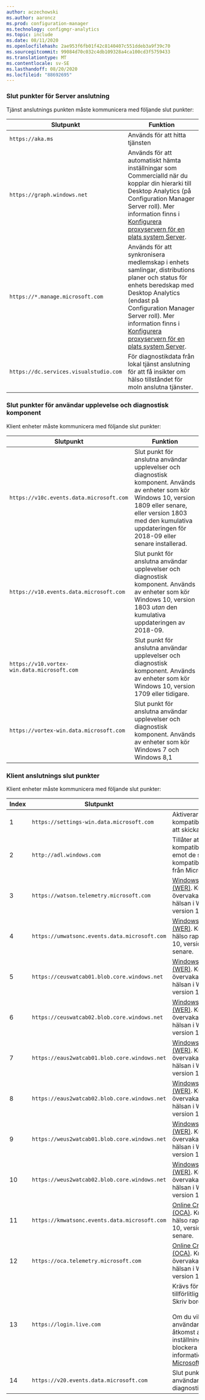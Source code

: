 ```yaml
---
author: aczechowski
ms.author: aaroncz
ms.prod: configuration-manager
ms.technology: configmgr-analytics
ms.topic: include
ms.date: 08/11/2020
ms.openlocfilehash: 2ae953f6fb01f42c8140407c551ddeb3a9f39c70
ms.sourcegitcommit: 99084d70c032c4db109328a4ca100cd3f5759433
ms.translationtype: MT
ms.contentlocale: sv-SE
ms.lasthandoff: 08/20/2020
ms.locfileid: "88692695"
---
```

### <a name="server-connectivity-endpoints"></a>Slut punkter för Server anslutning

Tjänst anslutnings punkten måste kommunicera med följande slut punkter:

| Slutpunkt  | Funktion  |
|-----------|-----------|
| `https://aka.ms` | Används för att hitta tjänsten |
| `https://graph.windows.net` | Används för att automatiskt hämta inställningar som CommercialId när du kopplar din hierarki till Desktop Analytics (på Configuration Manager Server roll). Mer information finns i [Konfigurera proxyservern för en plats system Server](../proxy-server-support.md#configure-the-proxy-for-a-site-system-server). |
| `https://*.manage.microsoft.com` | Används för att synkronisera medlemskap i enhets samlingar, distributions planer och status för enhets beredskap med Desktop Analytics (endast på Configuration Manager Server roll). Mer information finns i [Konfigurera proxyservern för en plats system Server](../proxy-server-support.md#configure-the-proxy-for-a-site-system-server). |
| `https://dc.services.visualstudio.com` | För diagnostikdata från lokal tjänst anslutning för att få insikter om hälso tillståndet för moln anslutna tjänster.<!--7541816--> |

### <a name="user-experience-and-diagnostic-component-endpoints"></a>Slut punkter för användar upplevelse och diagnostisk komponent

Klient enheter måste kommunicera med följande slut punkter:

| Slutpunkt  | Funktion  |
|-----------|-----------|
| `https://v10c.events.data.microsoft.com` | Slut punkt för anslutna användar upplevelser och diagnostisk komponent. Används av enheter som kör Windows 10, version 1809 eller senare, eller version 1803 med den kumulativa uppdateringen för 2018-09 eller senare installerad. |
| `https://v10.events.data.microsoft.com` | Slut punkt för anslutna användar upplevelser och diagnostisk komponent. Används av enheter som kör Windows 10, version 1803 _utan_ den kumulativa uppdateringen av 2018-09. |
| `https://v10.vortex-win.data.microsoft.com` | Slut punkt för anslutna användar upplevelser och diagnostisk komponent. Används av enheter som kör Windows 10, version 1709 eller tidigare. |
| `https://vortex-win.data.microsoft.com` | Slut punkt för anslutna användar upplevelser och diagnostisk komponent. Används av enheter som kör Windows 7 och Windows 8,1 |

### <a name="client-connectivity-endpoints"></a>Klient anslutnings slut punkter

Klient enheter måste kommunicera med följande slut punkter:

| Index | Slutpunkt  | Funktion  |
|-------|-----------|-----------|
| 1 | `https://settings-win.data.microsoft.com` | Aktiverar kompatibilitetsrapporten för att skicka data till Microsoft. |
| 2 | `http://adl.windows.com` | Tillåter att kompatibilitetsrapporten tar emot de senaste kompatibilitetsinställningarna från Microsoft. |
| 3 | `https://watson.telemetry.microsoft.com` | [Windows Felrapportering (WER)](/windows/win32/wer/windows-error-reporting). Krävs för att övervaka distributions hälsan i Windows 10, version 1803 eller tidigare. |
| 4 | `https://umwatsonc.events.data.microsoft.com` | [Windows Felrapportering (WER)](/windows/win32/wer/windows-error-reporting). Krävs för enhetens hälso rapporter i Windows 10, version 1809 eller senare. |
| 5 | `https://ceuswatcab01.blob.core.windows.net` | [Windows Felrapportering (WER)](/windows/win32/wer/windows-error-reporting). Krävs för att övervaka distributions hälsan i Windows 10, version 1809 eller senare. |
| 6 | `https://ceuswatcab02.blob.core.windows.net` | [Windows Felrapportering (WER)](/windows/win32/wer/windows-error-reporting). Krävs för att övervaka distributions hälsan i Windows 10, version 1809 eller senare. |
| 7 | `https://eaus2watcab01.blob.core.windows.net` | [Windows Felrapportering (WER)](/windows/win32/wer/windows-error-reporting). Krävs för att övervaka distributions hälsan i Windows 10, version 1809 eller senare. |
| 8 | `https://eaus2watcab02.blob.core.windows.net` | [Windows Felrapportering (WER)](/windows/win32/wer/windows-error-reporting). Krävs för att övervaka distributions hälsan i Windows 10, version 1809 eller senare. |
| 9 | `https://weus2watcab01.blob.core.windows.net` | [Windows Felrapportering (WER)](/windows/win32/wer/windows-error-reporting). Krävs för att övervaka distributions hälsan i Windows 10, version 1809 eller senare. |
| 10 | `https://weus2watcab02.blob.core.windows.net` | [Windows Felrapportering (WER)](/windows/win32/wer/windows-error-reporting). Krävs för att övervaka distributions hälsan i Windows 10, version 1809 eller senare. |
| 11 | `https://kmwatsonc.events.data.microsoft.com` | [Online Crash Analysis (OCA)](/windows/win32/dxtecharts/crash-dump-analysis). Krävs för enhetens hälso rapporter i Windows 10, version 1809 eller senare. |
| 12 | `https://oca.telemetry.microsoft.com`  | [Online Crash Analysis (OCA)](/windows/win32/dxtecharts/crash-dump-analysis). Krävs för att övervaka distributions hälsan i Windows 10, version 1803 eller tidigare. |
| 13 | `https://login.live.com` | Krävs för att ge en mer tillförlitlig enhets identitet för Skriv bords analys. <br> <br>Om du vill inaktivera slut användar Microsoft-konto åtkomst använder du princip inställningar i stället för att blockera slut punkten. Mer information finns i [Microsoft-konto i företaget](/windows/security/identity-protection/access-control/microsoft-accounts#block-all-consumer-microsoft-account-user-authentication). |
| 14 | `https://v20.events.data.microsoft.com` | Slut punkt för anslutna användar upplevelser och diagnostisk komponent. |